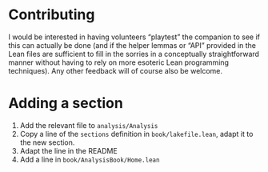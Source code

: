 # Contributing

I would be interested in having volunteers “playtest” the companion to see if this can actually be done (and if the helper lemmas or “API” provided in the Lean files are sufficient to fill in the sorries in a conceptually straightforward manner without having to rely on more esoteric Lean programming techniques). Any other feedback will of course also be welcome.


# Adding a section

1. Add the relevant file to `analysis/Analysis`
2. Copy a line of the `sections` definition in `book/lakefile.lean`, adapt it to the new section.
3. Adapt the line in the README
4. Add a line in `book/AnalysisBook/Home.lean`
